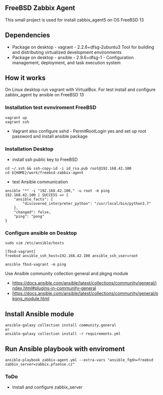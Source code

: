 ## FreeBSD Zabbix Agent

This small project is used for install zabbix_agent5 on OS FreeBSD 13

## Dependencies

- Package on desktop - vagrant - 2.2.6+dfsg-2ubuntu3 Tool for building and distributing virtualized development environments
- Package on desktop - ansible - 2.9.6+dfsg-1 - Configuration management, deployment, and task execution system

## How it works

On Linux desktop run vagrant with VirtualBox. For test install and configure zabbix_agent by ansible on FreeBSD 13

### Installation test evnviroment FreeBSD

```console
vagrant up
vagrant ssh
```
- Vagrant also configure sshd - PermitRootLogin yes and set up root password and install ansible package

### Installation Desktop

- install ssh public key to FreeBSD

```console
cd ~/.ssh && ssh-copy-id -i id_rsa.pub root@192.168.42.100
cd ${HOME}/work/freebsd-zabbix-agent
```
- test Ansible communication
```console
ansible "*" -i "192.168.42.100," -u root -m ping
192.168.42.100 | SUCCESS => {
    "ansible_facts": {
        "discovered_interpreter_python": "/usr/local/bin/python3.7"
    },
    "changed": false,
    "ping": "pong"
}
```
### Configure ansible on Desktop

```console
sudo vim /etc/ansible/hosts

[fbsd-vagrant]
freebsd ansible_ssh_host=192.168.42.100 ansible_ssh_user=root

ansible fbsd-vagrant -m ping
```
Use Ansible community collection general and pkgng module

- https://docs.ansible.com/ansible/latest/collections/community/general/index.html#plugins-in-community-general
- https://docs.ansible.com/ansible/latest/collections/community/general/pkgng_module.html

## Install Ansible module

```console
ansible-galaxy collection install community.general
or
ansible-galaxy collection install -r requirements.yml
```

## Run Ansible playbook with enviroment

```console
ansible-playbook zabbix-agent.yml --extra-vars "ansible_fqdn=freebsd zabbix_server=zabbix.pfsense.cz"
```

### ToDo

- Install and configure zabbix_server
